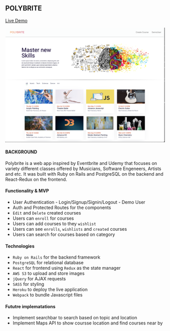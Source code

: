 ## POLYBRITE

[ Live Demo ](https://polybrite.herokuapp.com/#/)

![](app/assets/images/readme-main-img.png)

#### BACKGROUND
Polybrite is a web app inspired by Eventbrite and Udemy that focuses on variety different classes offered by Musicians, Software Engeneers, Artists and etc. It was built with Ruby on Rails and PostgreSQL on the backend and React-Redux on the frontend. 

#### Functionality & MVP
   * User Authentication - Login/Signup/Signin/Logout - Demo User
   * Auth and Protected Routes for the components
   * `Edit` and `Delete`  created courses
   * Users can `enroll` for courses
   * Users can add courses to they `wishlist`
   * Users can see `enrolls`, `wishlists` and `created` courses
   * Users can search for courses based on category
   
#### Technologies
   * `Ruby on Rails` for the backend framework
   * `PostgreSQL` for relational database
   * `React` for frontend using `Redux` as the state manager
   * `AWS S3` to upload and store images
   * `jQuery` for AJAX requests
   * `SASS` for styling
   * `Heroku` to deploy the live application
   * `Webpack` to bundle Javascript files
   
 #### Fututre implematations
   * Implement searchbar to search based on topic and location
   * Implement Maps API to show coursse location and find courses near by
